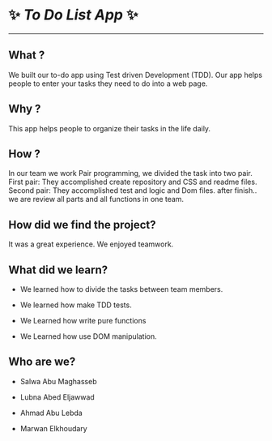 

# ✨ _To Do List App_ ✨

---

## What ? 


We built our to-do app using Test driven Development (TDD). Our app helps people to enter your tasks they need to do into a web page.
 
 ## Why ? 

 This app helps people to organize their tasks in the life daily.

 ## How ?

 In our team we work Pair programming, we divided the task into two pair. 
 First pair: They accomplished create repository and CSS and readme files.
 Second pair: They accomplished test and logic and Dom files.
 after finish.. we are review all parts and all functions in one team.

## How did we find the project?

It was a great experience. We enjoyed teamwork.

## What did we learn?

* We learned how to divide the tasks between team members.

* We learned how make TDD tests.

* We Learned how write pure functions

* We Learned how use DOM manipulation.

## Who are we?
 
 * Salwa Abu Maghasseb 
 
 * Lubna Abed Eljawwad
 
 * Ahmad Abu Lebda
 
 * Marwan Elkhoudary

 
